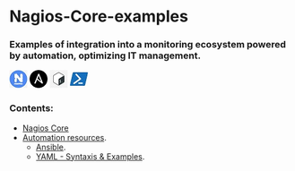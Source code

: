# Nagios-Core-examples 
### Examples of integration into a monitoring ecosystem powered by automation, optimizing IT management.
![](/images/nagios_logo_32.jpg) ![](/images/ansible_logo_32.jpg) ![](/images/bash_logo_32.jpg) ![](/images/powershell_logo_32.jpg)
### Contents:
- [Nagios Core](/Nagios-Core)
- [Automation resources](/automation-resources).
    - [Ansible](/automation-resources/Ansible).
    - [YAML - Syntaxis & Examples](/automation-resources/YAML-syntaxis-and-examples).
